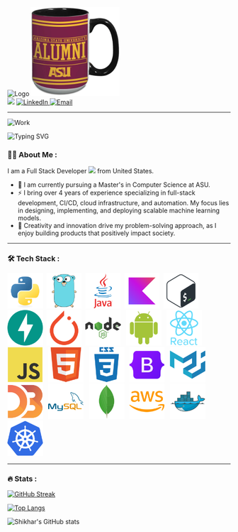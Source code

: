 <div style="display: inline-block;">
  <img class="center" alt="Logo" src="https://scalebranding.com/wp-content/uploads/2021/07/db-fem-page001.jpg" width="230" height="200" />
  <img class="center" src="assets/ASU alum.jpg" width="200" height="200" />

</div>

<br/>

<div id="badges">
   <a href="https://visitorbadge.io/status?path=https%3A%2F%2Fgithub.com%2Fdsbhalla"><img src="https://api.visitorbadge.io/api/visitors?path=https%3A%2F%2Fgithub.com%2Fdsbhalla&label=VISITORS&countColor=%23263759" /></a>
	<a href="https://www.linkedin.com/in/daljitsinghbhalla/" target="_blank">
		<img alt="LinkedIn" src="https://img.shields.io/badge/LinkedIn-0077B5?style=for-the-badge&logo=linkedin&logoColor=white" />
	</a>
	<a href="mailto:dbhalla@asu.edu">
		<img alt="Email" src="https://img.shields.io/badge/Gmail-D14836?style=for-the-badge&logo=gmail&logoColor=white"/>
	</a>
<!-- <a href="https://shikhar97.github.io/" target="_blank">
	<img height="100%" alt="Portfolio" src="https://img.shields.io/badge/portfolio-black?style=for-the-badge&logo=About.me&logoColor=white"/> -->
</a>
</div>

<hr/>
<p>
  <img src="https://media.giphy.com/media/v1.Y2lkPTc5MGI3NjExcnN5cGc1MHRyODFzYW1zbmVrdGc3M2M3bDVzOHF6N2I3azF3c29jeSZlcD12MV9pbnRlcm5hbF9naWZfYnlfaWQmY3Q9Zw/Bs7JVM14t6ABSSgiAW/giphy.gif" width="220" height="200" alt="Work"/>
</p>

<p>
<img src="https://readme-typing-svg.herokuapp.com?font=JetBrains+Mono&pause=1000&color=8B0000&random=false&width=350&lines=Hi+there!++%F0%9F%91%8B++;I+am+Daljit+Singh+Bhalla.;CS+Grad+%7C+ASU+Alumni;+Software+Engineer" alt="Typing SVG" />
</p>


### :man_technologist: About Me :
I am a Full Stack Developer <img src="https://media.giphy.com/media/WUlplcMpOCEmTGBtBW/giphy.gif" width="30"> from United States.

- :telescope: I am currently pursuing a Master's in Computer Science at ASU.
- :zap: I bring over 4 years of experience specializing in full-stack development, CI/CD, cloud infrastructure, and automation. My focus lies in designing, implementing, and deploying scalable machine learning models.
- :seedling: Creativity and innovation drive my problem-solving approach, as I enjoy building products that positively impact society.

---

### :hammer_and_wrench: Tech Stack :

<div>
  <img src="https://github.com/devicons/devicon/blob/master/icons/python/python-original.svg" title="Python" alt="Python" width="80" height="80"/>&nbsp;
  <img src="https://github.com/devicons/devicon/blob/master/icons/go/go-original.svg" title="Go" alt="Go" width="80" height="80"/>&nbsp;
  <img src="https://github.com/devicons/devicon/blob/master/icons/java/java-original-wordmark.svg" title="Java" alt="Java" width="80" height="80"/>&nbsp;
  <img src="https://github.com/devicons/devicon/blob/master/icons/kotlin/kotlin-original.svg" title="Kotlin" alt="Kotlin" width="80" height="80"/>&nbsp;
  <img src="https://github.com/devicons/devicon/blob/master/icons/bash/bash-original.svg" title="Bash" alt="Bash" width="80" height="80"/>&nbsp;
<img src="https://github.com/devicons/devicon/blob/master/icons/fastapi/fastapi-original.svg" title="FASTApi" alt="FASTApi" width="80" height="80"/>&nbsp;
<img src="https://github.com/devicons/devicon/blob/master/icons/pytorch/pytorch-original.svg" title="Pytorch" alt="Pytorch" width="80" height="80"/>&nbsp;



<img src="https://github.com/devicons/devicon/blob/master/icons/nodejs/nodejs-original-wordmark.svg" title="NodeJS" alt="NodeJS" width="80" height="80"/>
&nbsp;
<img src="https://github.com/devicons/devicon/blob/master/icons/android/android-original.svg" title="Next.js" alt="Next.js" width="80" height="80"/>
&nbsp;
<img src="https://github.com/devicons/devicon/blob/master/icons/react/react-original-wordmark.svg" title="React.js" alt="React.js" width="80" height="80"/>
&nbsp;
<img src="https://github.com/devicons/devicon/blob/master/icons/javascript/javascript-original.svg" title="JavaScript" alt="JavaScript" width="80" height="80"/>
&nbsp;
<img src="https://github.com/devicons/devicon/blob/master/icons/html5/html5-original.svg" title="HTML5" alt="HTML5" width="80" height="80"/>
&nbsp;
<img src="https://github.com/devicons/devicon/blob/master/icons/css3/css3-plain-wordmark.svg"  title="CSS3" alt="CSS3" width="80" height="80"/>
&nbsp;
<img src="https://github.com/devicons/devicon/blob/master/icons/bootstrap/bootstrap-original.svg" title="Bootstrap" alt="Bootstrap" width="80" height="80"/>
&nbsp;
<img src="https://github.com/devicons/devicon/blob/master/icons/materialui/materialui-original.svg" title="Material UI" alt="Material UI" width="80" height="80"/>
&nbsp;
<img src="https://github.com/devicons/devicon/blob/master/icons/d3js/d3js-original.svg" title="D3.js" alt="D3.js" width="80" height="80"/>
&nbsp;

<img src="https://github.com/devicons/devicon/blob/master/icons/mysql/mysql-original-wordmark.svg" title="MySQL"  alt="MySQL" width="80" height="80"/>
&nbsp;
<img src="https://github.com/devicons/devicon/blob/master/icons/mongodb/mongodb-original.svg" title="MongoDB"  alt="MongoDB" width="80" height="80"/>
&nbsp;
<img src="https://github.com/devicons/devicon/blob/master/icons/amazonwebservices/amazonwebservices-plain-wordmark.svg" title="AWS" alt="AWS" width="80" height="80"/>
&nbsp;
<img src="https://github.com/devicons/devicon/blob/master/icons/docker/docker-original.svg" title="Docker" alt="Docker" width="80" height="80"/>
&nbsp;
<img src="https://github.com/devicons/devicon/blob/master/icons/kubernetes/kubernetes-original.svg" title="K8s" alt="K8s" width="80" height="80"/>
&nbsp;
</div>

---
### :fire: Stats :

[![GitHub Streak](https://github-readme-streak-stats-salesp07.vercel.app?user=Shikhar97&theme=tokyonight&hide_border=true)](https://git.io/streak-stats)

[![Top Langs](https://github-readme-stats.vercel.app/api/top-langs/?username=Shikhar97&layout=compact&theme=tokyonight)](https://github.com/anuraghazra/github-readme-stats)

![Shikhar's GitHub stats](https://github-readme-stats.vercel.app/api?username=Shikhar97&show_icons=true&theme=tokyonight)

